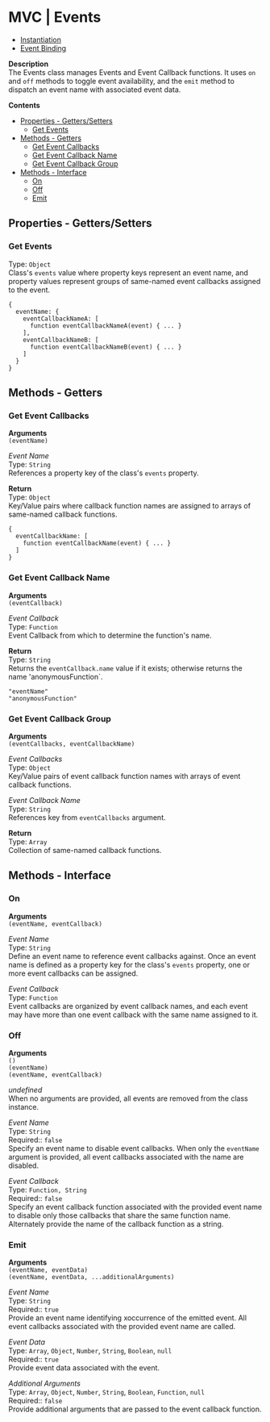 # MVC | Events

- [Instantiation](./instantiation.md)
- [Event Binding](./event-binding.md)

**Description**  
The Events class manages Events and Event Callback functions. It uses `on` and `off` methods to toggle event availability, and the `emit` method to dispatch an event name with associated event data.  

**Contents**  
- [Properties - Getters/Setters](#properties---getterssetters)
  - [Get Events](#get-events)
- [Methods - Getters](#methods---getters)
  - [Get Event Callbacks](#get-event-callbacks)
  - [Get Event Callback Name](#get-event-callback-name)
  - [Get Event Callback Group](#get-event-callback-group)
- [Methods - Interface](#methods---interface)
  - [On](#on)
  - [Off](#off)
  - [Emit](#emit)

## Properties - Getters/Setters

### Get Events
Type: `Object`  
Class's `events` value where property keys represent an event name, and property values represent groups of same-named event callbacks assigned to the event.  

```
{
  eventName: {
    eventCallbackNameA: [
      function eventCallbackNameA(event) { ... }
    ],
    eventCallbackNameB: [
      function eventCallbackNameB(event) { ... }
    ]
  }
}
```

## Methods - Getters

### Get Event Callbacks
**Arguments**  
`(eventName)`

*Event Name*  
Type: `String`  
References a property key of the class's `events` property.  

**Return**  
Type: `Object`  
Key/Value pairs where callback function names are assigned to arrays of same-named callback functions.  

```
{
  eventCallbackName: [
    function eventCallbackName(event) { ... }
  ]
}
```


### Get Event Callback Name
**Arguments**  
`(eventCallback)`  

*Event Callback*  
Type: `Function`  
Event Callback from which to determine the function's name.  

**Return**  
Type: `String`  
Returns the `eventCallback.name` value if it exists; otherwise returns the name 'anonymousFunction`.   

`"eventName"`  
`"anonymousFunction"`


### Get Event Callback Group
**Arguments**  
`(eventCallbacks, eventCallbackName)`

*Event Callbacks*  
Type: `Object`  
Key/Value pairs of event callback function names with arrays of event callback functions.  

*Event Callback Name*  
Type: `String`  
References key from `eventCallbacks` argument.  

**Return**  
Type:  `Array`  
Collection of same-named callback functions.  


## Methods - Interface

### On
**Arguments**  
`(eventName, eventCallback)`  

*Event Name*  
Type: `String`  
Define an event name to reference event callbacks against. Once an event name is defined as a property key for the class's `events` property, one or more event callbacks can be assigned.

*Event Callback*  
Type: `Function`  
Event callbacks are organized by event callback names, and each event may have more than one event callback with the same name assigned to it.  


### Off
**Arguments**  
`()`  
`(eventName)`  
`(eventName, eventCallback)`  

*undefined*  
When no arguments are provided, all events are removed from the class instance.

*Event Name*  
Type: `String`  
Required:: `false`  
Specify an event name to disable event callbacks.  When only the `eventName` argument is provided, all event callbacks associated with the name are disabled.

*Event Callback*  
Type: `Function, String`  
Required:: `false`  
Specify an event callback function associated with the provided event name to disable only those callbacks that share the same function name. Alternately provide the name of the callback function as a string.  


### Emit
**Arguments**  
`(eventName, eventData)`  
`(eventName, eventData, ...additionalArguments)`  

*Event Name*  
Type: `String`  
Required:: `true`  
Provide an event name identifying xoccurrence of the emitted event. All event callbacks associated with the provided event name are called.  

*Event Data*  
Type: `Array`, `Object`, `Number`, `String`, `Boolean`, `null`  
Required:: `true`  
Provide event data associated with the event.  

*Additional Arguments*  
Type: `Array`, `Object`, `Number`, `String`, `Boolean`, `Function`, `null`  
Required:: `false`  
Provide additional arguments that are passed to the event callback function.
